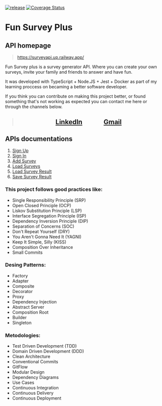 [![release](https://github.com/natomendes/fun-survey-plus/actions/workflows/release.yml/badge.svg)](https://github.com/natomendes/fun-survey-plus/actions/workflows/release.yml)
[![Coverage Status](https://coveralls.io/repos/github/natomendes/fun-survey-plus/badge.svg?branch=main)](https://coveralls.io/github/natomendes/fun-survey-plus?branch=main)
# Fun Survey Plus
## API homepage
> https://surveyapi.up.railway.app/

Fun Survey plus is a survey generator API.
Where you can create your own surveys, invite your family and friends to answer and have fun.

It was developed with TypeScript + Node.JS + Jest + Docker as part of my learning proccess on becaming a better software developer.

If you think you can contribute on making this project better, or found something that's not working as expected you can contact me here or through the channels below.

> ## <p align="center">[LinkedIn](https://www.linkedin.com/in/renatolmendes/) &nbsp;&nbsp;&nbsp;&nbsp;&nbsp;&nbsp;&nbsp;&nbsp;&nbsp;&nbsp;&nbsp;&nbsp; [Gmail](mailto:mendeslrenato@gmail.com)</p>


## APIs documentations
1. [Sign Up](./requirements/signup.md)
2. [Sign In](./requirements/login.md)
3. [Add Survey](./requirements/add-survey.md)
4. [Load Surveys](./requirements/load-surveys.md)
5. [Load Survey Result](./requirements/load-survey-result.md)
6. [Save Survey Result](./requirements/save-survey-result.md)

### This project follows good practices like:
 - Single Responsibility Principle (SRP)
 - Open Closed Principle (OCP)
 - Liskov Substitution Principle (LSP)
 - Interface Segregation Principle (ISP)
 - Dependency Inversion Principle (DIP)
 - Separation of Concerns (SOC)
 - Don't Repeat Yourself (DRY)
 - You Aren't Gonna Need It (YAGNI)
 - Keep It Simple, Silly (KISS)
 - Composition Over Inheritance
 - Small Commits
 
 ### Desing Patterns:
 - Factory
 - Adapter
 - Composite
 - Decorator
 - Proxy
 - Dependency Injection
 - Abstract Server
 - Composition Root
 - Builder
 - Singleton
 
 ### Metodologies:
 - Test Driven Development (TDD)
 - Domain Driven Development (DDD)
 - Clean Architecture
 - Conventional Commits
 - GitFlow
 - Modular Design
 - Dependency Diagrams
 - Use Cases
 - Continuous Integration
 - Continuous Delivery
 - Continuous Deployment
 
